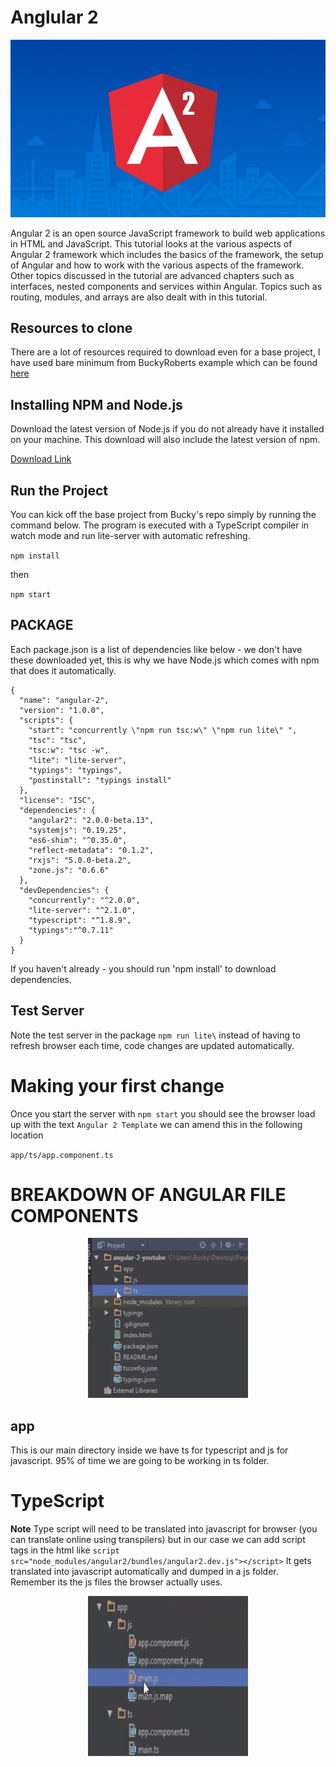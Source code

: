 # Anglular 2 

![angular2](Angular2.jpg)  

Angular 2 is an open source JavaScript framework to build web applications in HTML and JavaScript. This tutorial looks at the various aspects of Angular 2 framework which includes the basics of the framework, the setup of Angular and how to work with the various aspects of the framework. Other topics discussed in the tutorial are advanced chapters such as interfaces, nested components and services within Angular. Topics such as routing, modules, and arrays are also dealt with in this tutorial.

## Resources to clone 

There are a lot of resources required to download even for a base project, I have used bare minimum from BuckyRoberts example which can be found [here](https://github.com/buckyroberts/angular-2-template)

## Installing NPM and Node.js

Download the latest version of Node.js if you do not already have it installed on your machine. This download will also include the latest version of npm.

[Download Link](https://nodejs.org/en/download/)

## Run the Project

You can kick off the base project from Bucky's repo simply by running the command below. The program is executed with a TypeScript compiler in watch mode and run lite-server with automatic refreshing.

`npm install`

then 

`npm start`




## PACKAGE 

Each package.json is a list of dependencies like below - we don't have these downloaded yet, this is why we have Node.js which comes with npm that does it automatically.

```
{
  "name": "angular-2",
  "version": "1.0.0",
  "scripts": {
    "start": "concurrently \"npm run tsc:w\" \"npm run lite\" ",
    "tsc": "tsc",
    "tsc:w": "tsc -w",
    "lite": "lite-server",
    "typings": "typings",
    "postinstall": "typings install"
  },
  "license": "ISC",
  "dependencies": {
    "angular2": "2.0.0-beta.13",
    "systemjs": "0.19.25",
    "es6-shim": "^0.35.0",
    "reflect-metadata": "0.1.2",
    "rxjs": "5.0.0-beta.2",
    "zone.js": "0.6.6"
  },
  "devDependencies": {
    "concurrently": "^2.0.0",
    "lite-server": "^2.1.0",
    "typescript": "^1.8.9",
    "typings":"^0.7.11"
  }
}

```


If you haven't already - you should run 'npm install' to download dependencies. 


## Test Server 

Note the test server in the package `npm run lite\` instead of having to refresh browser each time, code changes are updated automatically.


# Making your first change 

Once you start the server with `npm start` you should see the browser load up with the text `Angular 2 Template` we can amend this in the following location

`app/ts/app.component.ts`

# BREAKDOWN OF ANGULAR FILE COMPONENTS 
 
<p align="center">
<img src="comps.jpg" title="components" width="256" height="256">
</p>

## app

This is our main directory inside we have ts for typescript and js for javascript. 95% of time we are going to be working in ts folder. 

# TypeScript 

**Note** Type script will need to be translated into javascript for browser (you can translate online using transpilers) but in our case we can add script tags in the html like `script src="node_modules/angular2/bundles/angular2.dev.js"></script>`
 It gets translated into javascript automatically and dumped in a js folder. Remember its the js files the browser actually uses. 


<p align="center">
<img src="type.jpg" title="type" width="256" height="256">
</p>

